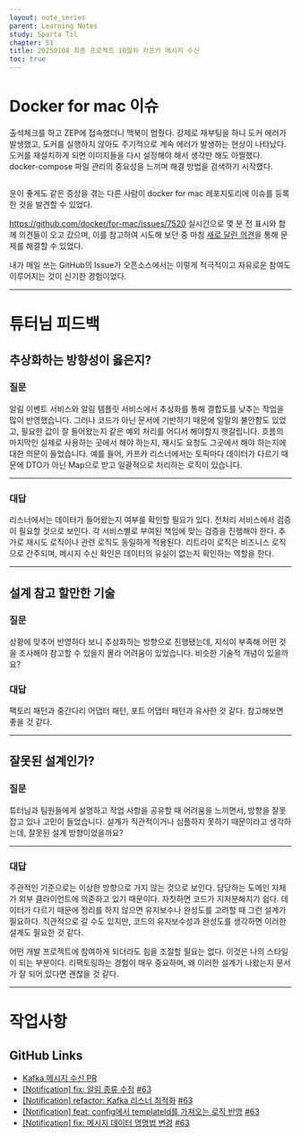 ```yaml
---
layout: note_series
parent: Learning Notes
study: Sparta Til
chapter: 51
title: 20250108_최종 프로젝트 10일차 카프카 메시지 수신
toc: true
---
```


# Docker for mac 이슈
출석체크를 하고 ZEP에 접속했더니 맥북이 멈췄다. 
강제로 재부팅을 하니 도커 에러가 발생했고, 도커를 실행하지 않아도 주기적으로 계속 에러가 발생하는 현상이 나타났다. 
도커를 재설치하게 되면 이미지들을 다시 설정해야 해서 생각만 해도 아찔했다. 
docker-compose 파일 관리의 중요성을 느끼며 해결 방법을 검색하기 시작했다.

<img class="cdn-img" id="250108-docker-error.png">

운이 좋게도 같은 증상을 겪는 다른 사람이 docker for mac 레포지토리에 이슈를 등록한 것을 발견할 수 있었다.

https://github.com/docker/for-mac/issues/7520
실시간으로 몇 분 전 표시와 함께 의견들이 오고 갔으며, 
이를 참고하여 시도해 보던 중 마침 [새로 달린 의견](https://github.com/docker/for-mac/issues/7520#issuecomment-2576519635)을 통해 문제를 해결할 수 있었다.

내가 매일 쓰는 GitHub의 Issue가 오픈소스에서는 이렇게 적극적이고 자유로운 참여도 이루어지는 것이 신기한 경험이었다.

---

# 튜터님 피드백
## 추상화하는 방향성이 옳은지?
### 질문
알림 이벤트 서비스와 알림 템플릿 서비스에서 추상화를 통해 결합도를 낮추는 작업을 많이 반영했습니다. 
그러나 코드가 아닌 문서에 기반하기 때문에 일말의 불안함도 있었고, 
필요한 값이 잘 들어왔는지 같은 예외 처리를 어디서 해야할지 햇갈립니다.
흐름의 마지막인 실제로 사용하는 곳에서 해야 하는지, 
재시도 요청도 그곳에서 해야 하는지에 대한 의문이 들었습니다. 
예를 들어, 카프카 리스너에서는 토픽마다 데이터가 다르기 때문에 DTO가 아닌 Map으로 받고 일괄적으로 처리하는 로직이 있습니다.

---

### 대답
리스너에서는 데이터가 들어왔는지 여부를 확인할 필요가 있다. 
전처리 서비스에서 검증이 필요할 것으로 보인다. 
각 서비스별로 부여된 책임에 맞는 검증을 진행해야 한다. 
추가로 재시도 로직이나 관련 로직도 동일하게 적용된다. 
리트라이 로직은 비즈니스 로직으로 간주되며, 
메시지 수신 확인은 데이터의 유실이 없는지 확인하는 역할을 한다.

---

## 설계 참고 할만한 기술
### 질문
상황에 맞추어 반영하다 보니 추상화하는 방향으로 진행됐는데,
지식이 부족해 어떤 것을 조사해야 참고할 수 있을지 몰라 어려움이 있었습니다.
비슷한 기술적 개념이 있을까요?

### 대답
팩토리 패턴과 중간다리 어댑터 패턴, 포트 어댑터 패턴과 유사한 것 같다. 
참고해보면 좋을 것 같다.

---

## 잘못된 설계인가?
### 질문
튜터님과 팀원들에게 설명하고 작업 사항을 공유할 때 어려움을 느끼면서, 
방향을 잘못 잡고 있나 고민이 들었습니다. 
설계가 직관적이거나 심플하지 못하기 때문이라고 생각하는데,
잘못된 설계 방향이었을까요?

---

### 대답
주관적인 기준으로는 이상한 방향으로 가지 않는 것으로 보인다. 
담당하는 도메인 자체가 외부 클라이언트에 의존하고 있기 때문이다. 
자칫하면 코드가 지저분해지기 쉽다. 
데이터가 다르기 때문에 정리를 하지 않으면 유지보수나 완성도를 고려할 때 그런 설계가 필요하다. 
직관적으로 갈 수도 있지만, 코드의 유지보수성과 완성도를 생각하면 이러한 설계도 필요한 것 같다.  

어떤 개발 프로젝트에 참여하게 되더라도 힘을 조절할 필요는 없다. 
이것은 나의 스타일이 되는 부분이다. 
리팩토링하는 경험이 매우 중요하며, 왜 이러한 설계가 나왔는지 문서가 잘 되어 있다면 괜찮을 것 같다.

---

# 작업사항
## GitHub Links
- [Kafka 메시지 수신 PR](https://github.com/BobJool/Waiting-Reservation-Service/pull/95)
- [[Notification] fix: 알림 종류 수정](https://github.com/BobJool/Waiting-Reservation-Service/commit/e8762bf0458f17c41afec5ea0c94f9aceaec4ae9) [#63](https://github.com/BobJool/Waiting-Reservation-Service/issues/63)
- [[Notification] refactor: Kafka 리스너 최적화](https://github.com/BobJool/Waiting-Reservation-Service/commit/32e80a271859eb020ae5d6ed9f3d402d82027c94) [#63](https://github.com/BobJool/Waiting-Reservation-Service/issues/63)
- [[Notification] feat: config에서 templateId를 가져오는 로직 반영](https://github.com/BobJool/Waiting-Reservation-Service/commit/d51269ff9ac7d56083b40cb962ce74836ee77c32) [#63](https://github.com/BobJool/Waiting-Reservation-Service/issues/63)
- [[Notification] fix: 메시지 데이터 명명법 변경](https://github.com/BobJool/Waiting-Reservation-Service/commit/7988d383b2fba04769b56d77a9595cb326395987) [#63](https://github.com/BobJool/Waiting-Reservation-Service/issues/63)